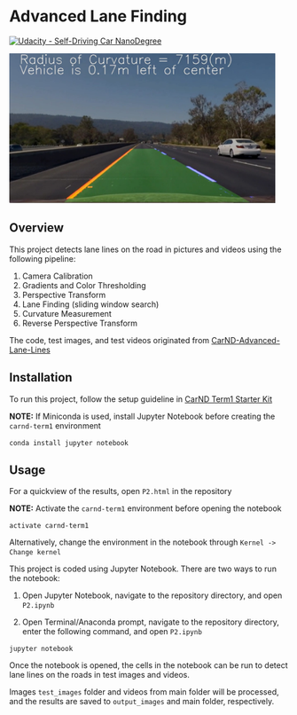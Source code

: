 # **Advanced Lane Finding** 
[![Udacity - Self-Driving Car NanoDegree](https://s3.amazonaws.com/udacity-sdc/github/shield-carnd.svg)](http://www.udacity.com/drive)

<img src="examples/example_output.jpg" width="480" alt="Combined Image" />

Overview
---

This project detects lane lines on the road in pictures and videos using the following pipeline:
1. Camera Calibration
2. Gradients and Color Thresholding
3. Perspective Transform
4. Lane Finding (sliding window search)
5. Curvature Measurement
6. Reverse Perspective Transform
 
The code, test images, and test videos originated from [CarND-Advanced-Lane-Lines](https://github.com/udacity/CarND-Advanced-Lane-Lines)

Installation
---

To run this project, follow the setup guideline in [CarND Term1 Starter Kit](https://github.com/udacity/CarND-Term1-Starter-Kit/blob/master/README.md)

**NOTE:** If Miniconda is used, install Jupyter Notebook before creating the `carnd-term1` environment

```
conda install jupyter notebook
```

Usage
---

For a quickview of the results, open `P2.html` in the repository

**NOTE:** Activate the `carnd-term1` environment before opening the notebook

```
activate carnd-term1
```

Alternatively, change the environment in the notebook through `Kernel -> Change kernel`

This project is coded using Jupyter Notebook. There are two ways to run the notebook:

1. Open Jupyter Notebook, navigate to the repository directory, and open `P2.ipynb`

2. Open Terminal/Anaconda prompt, navigate to the repository directory, enter the following command, and open `P2.ipynb`

```
jupyter notebook
```

Once the notebook is opened, the cells in the notebook can be run to detect lane lines on the roads in test images and videos.

Images `test_images` folder and videos from main folder will be processed, and the results are saved to `output_images` and main folder, respectively.